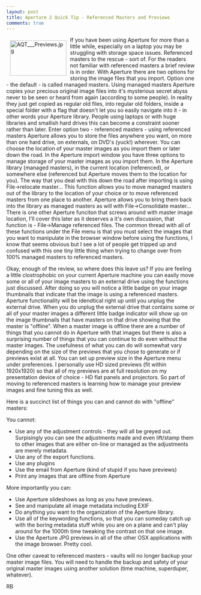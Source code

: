 ```yaml
---
layout: post
title: Aperture 2 Quick Tip - Referenced Masters and Previews
comments: true
---
```

<a href="/wp-content/uploads/2008/AQT___Previews.jpg"><img title="AQT___Previews.jpg" src="/wp-content/uploads/2008/.thumbs/.AQT___Previews.jpg" border="0" alt="AQT___Previews.jpg" hspace="10" vspace="10" width="150" height="94" align="left" /></a>If you have been using Aperture for more than a little while, especially on a laptop you may be struggling with storage space issues. Referenced masters to the rescue - sort of. For the readers not familiar with referenced masters a brief review is in order. With Aperture there are two options for storing the image files that you import. Option one - the default - is called managed masters. Using managed masters Aperture copies your precious original image files into it's mysterious secret abyss never to be seen or heard from again (according to some people). In reality they just get copied as regular old files, into regular old folders, inside a special folder with a flag that doesn't let you so easily navigate into it - in other words your Aperture library. <!--more-->People using laptops or with huge libraries and smallish hard drives this can become a constraint sooner rather than later. Enter option two - referenced masters - using referenced masters Aperture allows you to store the files anywhere you want, on more than one hard drive, on externals, on DVD's (yuck!) wherever. You can choose the location of your master images as you import them or later down the road. In the Aperture import window you have three options to manage storage of your master images as you import them. In the Aperture library (managed masters), in the current location (referenced), or somewhere else (referenced but Aperture moves them to the location for you). The way that you deal with this down the road after importing is using File-&gt;relocate master... This function allows you to move managed masters out of the library to the location of your choice or to move referenced masters from one place to another. Aperture allows you to bring them back into the library as managed masters as will with File-&gt;Consolidate master... There is one other Aperture funciton that screws around with master image location, I'll cover this later as it deserves a it's own discussion, that function is - File-&gt;Manage referenced files. The common thread with all of these functions under the File menu is that you must select the images that you want to manipulate in the browser window before using the functions, I know that seems obvious but I see a lot of people get tripped up and confused with this one tiny little thing when trying to change over from 100% managed masters to referenced masters.

Okay, enough of the review, so where does this leave us? If you are feeling a little clostrophobic on your current Aperture machine you can easily move some or all of your image masters to an external drive using the functions just discussed. After doing so you will notice a little badge on your image thumbnails that indicate that the image is using a referenced masters. Aperture functionality will be idendtical right up until you unplug the external drive. When you do unplug the external drive that contains some or all of your master images a different little badge indicator will show up on the image thumbnails that have masters on that drive showing that the master is "offline". When a master image is offline there are a number of things that you cannot do in Aperture with that images but there is also a surprising number of things that you can continue to do even without the master images. The usefulness of what you can do will somewhat vary depending on the size of the previews that you chose to generate or if previews exist at all. You can set up preview size in the Aperture menu under preferences. I personally use HD sized previews (fit within 1920x1920) so that all of my previews are at full resolution on my presentation device of choice - HD flat panels and projectors. So part of moving to referenced masters is learning how to manage your preview images and fine tuning this as well.

Here is a succinct list of things you can and cannot do with "offline" masters:

You cannot:
<ul>
	<li> Use any of the adjustment controls - they will all be greyed out. Surpisingly you can see the adjustments made and even lift/stamp them to other images that are either on-line or managed as the adjustments are merely metadata.</li>
	<li> Use any of the export functions.</li>
	<li> Use any plugins</li>
	<li> Use the email from Aperture (kind of stupid if you have previews)</li>
	<li> Print any images that are offline from Aperture</li>
</ul>
<div>More importantly you can:
<ul>
	<li> Use Aperture slideshows as long as you have previews.</li>
	<li> See and manipulate all image metadata including EXIF</li>
	<li> Do anything you want to the organization of the Aperture library.</li>
	<li>Use all of the keywording functions, so that you can someday catch up with the boring metadata stuff while you are on a plane and can't play around for the 1000th time tweaking the contrast on that one image.</li>
	<li>Use the Aperture JPG previews in all of the other OSX applications with the image browser. Pretty cool.</li>
</ul>
</div>
<div>One other caveat to referenced masters - vaults will no longer backup your master image files. You will need to handle the backup and safety of your original master images using another solution (time machine, superduper, whatever).

RB</div>